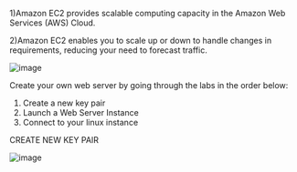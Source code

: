 1)Amazon EC2  provides scalable computing capacity in the Amazon Web Services (AWS) Cloud. 

2)Amazon EC2 enables you to scale up or down to handle changes in requirements, reducing your need to forecast traffic.

![image](https://github.com/cloudsketchnote/AWS-General-Immersion-Day/assets/89719597/99fb72f2-d7b1-42dc-937b-6b12dd915510)

Create your own web server by going through the labs in the order below:

1) Create a new key pair
2) Launch a Web Server Instance
3) Connect to your linux instance

CREATE NEW KEY PAIR

![image](https://github.com/cloudsketchnote/AWS-General-Immersion-Day/assets/89719597/fd4a5116-852c-4ac8-926d-f4d5e1cb8cea)
